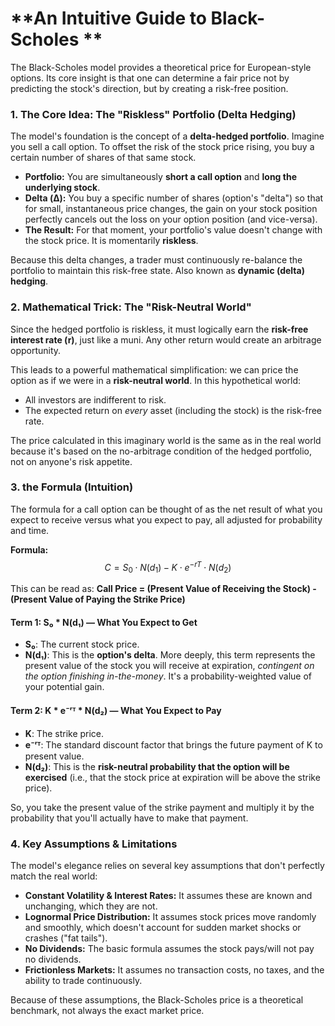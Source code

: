 # **An Intuitive Guide to Black-Scholes **

The Black-Scholes model provides a theoretical price for European-style options. Its core insight is that one can determine a fair price not by predicting the stock's direction, but by creating a risk-free position.

### **1\. The Core Idea: The "Riskless" Portfolio (Delta Hedging)**

The model's foundation is the concept of a **delta-hedged portfolio**. Imagine you sell a call option. To offset the risk of the stock price rising, you buy a certain number of shares of that same stock.

- **Portfolio:** You are simultaneously **short a call option** and **long the underlying stock**.
- **Delta (Δ):** You buy a specific number of shares (option's "delta") so that for small, instantaneous price changes, the gain on your stock position perfectly cancels out the loss on your option position (and vice-versa).
- **The Result:** For that moment, your portfolio's value doesn't change with the stock price. It is momentarily **riskless**.

Because this delta changes, a trader must continuously re-balance the portfolio to maintain this risk-free state. Also known as **dynamic (delta) hedging**.

### **2\. Mathematical Trick: The "Risk-Neutral World"**

Since the hedged portfolio is riskless, it must logically earn the **risk-free interest rate (r)**, just like a muni. Any other return would create an arbitrage opportunity.

This leads to a powerful mathematical simplification: we can price the option as if we were in a **risk-neutral world**. In this hypothetical world:

- All investors are indifferent to risk.
- The expected return on _every_ asset (including the stock) is the risk-free rate.

The price calculated in this imaginary world is the same as in the real world because it's based on the no-arbitrage condition of the hedged portfolio, not on anyone's risk appetite.

### **3\. the Formula (Intuition)**

The formula for a call option can be thought of as the net result of what you expect to receive versus what you expect to pay, all adjusted for probability and time.

**Formula:** 
$$
C = S_0 \cdot N(d_1) - K \cdot e^{-rT} \cdot N(d_2)
$$


This can be read as: **Call Price = (Present Value of Receiving the Stock) - (Present Value of Paying the Strike Price)**

#### **Term 1: S₀ \* N(d₁) — What You Expect to Get**

- **S₀**: The current stock price.
- **N(d₁)**: This is the **option's delta**. More deeply, this term represents the present value of the stock you will receive at expiration, _contingent on the option finishing in-the-money_. It's a probability-weighted value of your potential gain.

#### **Term 2: K \* e⁻ʳᵀ \* N(d₂) — What You Expect to Pay**

- **K**: The strike price.
- **e⁻ʳᵀ**: The standard discount factor that brings the future payment of K to present value.
- **N(d₂)**: This is the **risk-neutral probability that the option will be exercised** (i.e., that the stock price at expiration will be above the strike price).

So, you take the present value of the strike payment and multiply it by the probability that you'll actually have to make that payment.

### **4\. Key Assumptions & Limitations**

The model's elegance relies on several key assumptions that don't perfectly match the real world:

- **Constant Volatility & Interest Rates:** It assumes these are known and unchanging, which they are not.
- **Lognormal Price Distribution:** It assumes stock prices move randomly and smoothly, which doesn't account for sudden market shocks or crashes ("fat tails").
- **No Dividends:** The basic formula assumes the stock pays/will not pay no dividends.
- **Frictionless Markets:** It assumes no transaction costs, no taxes, and the ability to trade continuously.

Because of these assumptions, the Black-Scholes price is a theoretical benchmark, not always the exact market price.